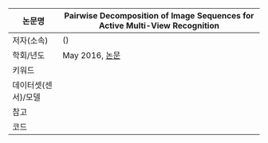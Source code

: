 | 논문명 | Pairwise Decomposition of Image Sequences for Active Multi-View Recognition |
| --- | --- |
| 저자\(소속\) | \(\) |
| 학회/년도 | May 2016, [논문](https://arxiv.org/abs/1605.08359) |
| 키워드 |  |
| 데이터셋(센서)/모델 |  |
| 참고 |  |
| 코드 |  |





<!--stackedit_data:
eyJoaXN0b3J5IjpbLTQ2NTMxNDA2MF19
-->